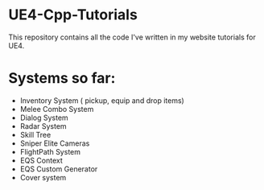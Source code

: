 # UE4-Cpp-Tutorials
This repository contains all the code I've written in my website tutorials for UE4.

# Systems so far:
- Inventory System ( pickup, equip and drop items)
- Melee Combo System
- Dialog System
- Radar System
- Skill Tree
- Sniper Elite Cameras
- FlightPath System
- EQS Context
- EQS Custom Generator
- Cover system